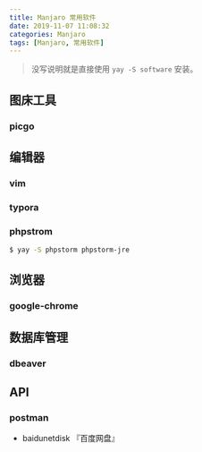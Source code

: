 ```yaml
---
title: Manjaro 常用软件
date: 2019-11-07 11:08:32
categories: Manjaro
tags: [Manjaro, 常用软件]
---
```


> 没写说明就是直接使用 `yay -S software` 安装。

## 图床工具

### picgo

## 编辑器

### vim

### typora

### phpstrom

```bash
$ yay -S phpstorm phpstorm-jre
```

## 浏览器

### google-chrome

## 数据库管理

### dbeaver

## API

### postman







- baidunetdisk 『百度网盘』

